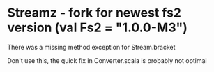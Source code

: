 Streamz - fork for newest fs2 version (val Fs2 = "1.0.0-M3")
=======

There was a missing method exception for Stream.bracket

Don't use this, the quick fix in Converter.scala is probably not optimal